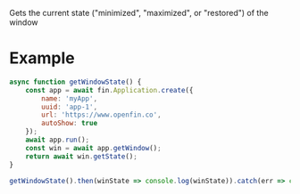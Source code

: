 Gets the current state ("minimized", "maximized", or "restored") of the window
# Example
```js
async function getWindowState() {
    const app = await fin.Application.create({
        name: 'myApp',
        uuid: 'app-1',
        url: 'https://www.openfin.co',
        autoShow: true
    });
    await app.run();
    const win = await app.getWindow();
    return await win.getState();
}

getWindowState().then(winState => console.log(winState)).catch(err => console.log(err));
```
